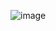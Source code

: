 ![image](https://github.com/Malix-Dev/Malix-Dev/assets/101697781/9938f76c-76e5-4d12-9d3f-973db66a1a4c)
